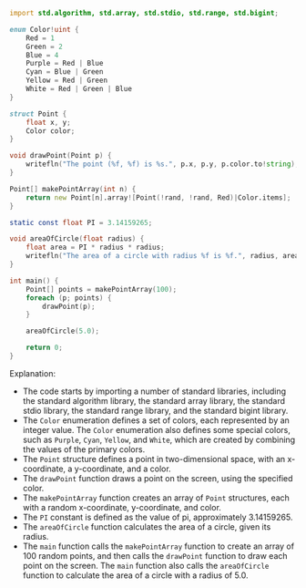 ```d
import std.algorithm, std.array, std.stdio, std.range, std.bigint;

enum Color!uint {
    Red = 1
    Green = 2
    Blue = 4
    Purple = Red | Blue
    Cyan = Blue | Green
    Yellow = Red | Green
    White = Red | Green | Blue
}

struct Point {
    float x, y;
    Color color;
}

void drawPoint(Point p) {
    writefln("The point (%f, %f) is %s.", p.x, p.y, p.color.to!string);
}

Point[] makePointArray(int n) {
    return new Point[n].array![Point(!rand, !rand, Red)|Color.items];
}

static const float PI = 3.14159265;

void areaOfCircle(float radius) {
    float area = PI * radius * radius;
    writefln("The area of a circle with radius %f is %f.", radius, area);
}

int main() {
    Point[] points = makePointArray(100);
    foreach (p; points) {
        drawPoint(p);
    }

    areaOfCircle(5.0);

    return 0;
}
```

Explanation:

* The code starts by importing a number of standard libraries, including the standard algorithm library, the standard array library, the standard stdio library, the standard range library, and the standard bigint library.
* The `Color` enumeration defines a set of colors, each represented by an integer value. The `Color` enumeration also defines some special colors, such as `Purple`, `Cyan`, `Yellow`, and `White`, which are created by combining the values of the primary colors.
* The `Point` structure defines a point in two-dimensional space, with an x-coordinate, a y-coordinate, and a color.
* The `drawPoint` function draws a point on the screen, using the specified color.
* The `makePointArray` function creates an array of `Point` structures, each with a random x-coordinate, y-coordinate, and color.
* The `PI` constant is defined as the value of pi, approximately 3.14159265.
* The `areaOfCircle` function calculates the area of a circle, given its radius.
* The `main` function calls the `makePointArray` function to create an array of 100 random points, and then calls the `drawPoint` function to draw each point on the screen. The `main` function also calls the `areaOfCircle` function to calculate the area of a circle with a radius of 5.0.